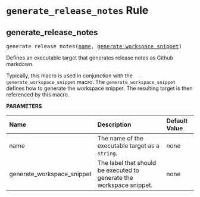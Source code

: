 <!-- Generated with Stardoc, Do Not Edit! -->
# `generate_release_notes` Rule


<a id="#generate_release_notes"></a>

## generate_release_notes

<pre>
generate_release_notes(<a href="#generate_release_notes-name">name</a>, <a href="#generate_release_notes-generate_workspace_snippet">generate_workspace_snippet</a>)
</pre>

Defines an executable target that generates release notes as Github markdown.

Typically, this macro is used in conjunction with the     `generate_workspace_snippet` macro. The `generate_workspace_snippet`     defines how to generate the workspace snippet. The resulting target     is then referenced by this macro.


**PARAMETERS**


| Name  | Description | Default Value |
| :------------- | :------------- | :------------- |
| <a id="generate_release_notes-name"></a>name |  The name of the executable target as a <code>string</code>.   |  none |
| <a id="generate_release_notes-generate_workspace_snippet"></a>generate_workspace_snippet |  The label that should be executed to                                     generate the workspace snippet.   |  none |


